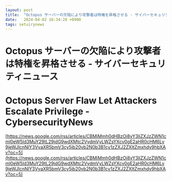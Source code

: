 ```yaml
---
layout: post
title:  "Octopus サーバーの欠陥により攻撃者は特権を昇格させる - サイバーセキュリティニュース"
date:   2024-04-02 16:34:28 +0900
tags: setuirynews 
---
```


# Octopus サーバーの欠陥により攻撃者は特権を昇格させる - サイバーセキュリティニュース



# Octopus Server Flaw Let Attackers Escalate Privilege - CybersecurityNews

[https://news.google.com/rss/articles/CBMiMmh0dHBzOi8vY3liZXJzZWN1cml0eW5ld3MuY29tL29jdG9wdXMtc2VydmVyLWZsYXcv0gE2aHR0cHM6Ly9jeWJlcnNlY3VyaXR5bmV3cy5jb20vb2N0b3B1cy1zZXJ2ZXItZmxhdy9hbXAv?oc=5](https://news.google.com/rss/articles/CBMiMmh0dHBzOi8vY3liZXJzZWN1cml0eW5ld3MuY29tL29jdG9wdXMtc2VydmVyLWZsYXcv0gE2aHR0cHM6Ly9jeWJlcnNlY3VyaXR5bmV3cy5jb20vb2N0b3B1cy1zZXJ2ZXItZmxhdy9hbXAv?oc=5)

